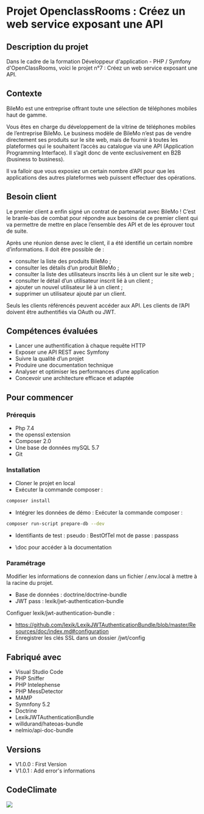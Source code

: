 # Projet OpenclassRooms : Créez un web service exposant une API

## Description du projet

Dans le cadre de la formation Développeur d'application - PHP / Symfony d'OpenClassRooms, voici le projet n°7 : Créez un web service exposant une API.

## Contexte
BileMo est une entreprise offrant toute une sélection de téléphones mobiles haut de gamme.

Vous êtes en charge du développement de la vitrine de téléphones mobiles de l’entreprise BileMo. 
Le business modèle de BileMo n’est pas de vendre directement ses produits sur le site web, mais de fournir à toutes les plateformes qui le souhaitent l’accès au catalogue via une API (Application Programming Interface).
Il s’agit donc de vente exclusivement en B2B (business to business).

Il va falloir que vous exposiez un certain nombre d’API pour que les applications des autres plateformes web puissent effectuer des opérations.

## Besoin client
Le premier client a enfin signé un contrat de partenariat avec BileMo ! 
C’est le branle-bas de combat pour répondre aux besoins de ce premier client qui va permettre de mettre en place l’ensemble des API et de les éprouver tout de suite.

Après une réunion dense avec le client, il a été identifié un certain nombre d’informations. Il doit être possible de :

- consulter la liste des produits BileMo ;
- consulter les détails d’un produit BileMo ;
- consulter la liste des utilisateurs inscrits liés à un client sur le site web ;
- consulter le détail d’un utilisateur inscrit lié à un client ;
- ajouter un nouvel utilisateur lié à un client ;
- supprimer un utilisateur ajouté par un client.

Seuls les clients référencés peuvent accéder aux API. 
Les clients de l’API doivent être authentifiés via OAuth ou JWT.

## Compétences évaluées

- Lancer une authentification à chaque requête HTTP
- Exposer une API REST avec Symfony
- Suivre la qualité d’un projet
- Produire une documentation technique
- Analyser et optimiser les performances d’une application
- Concevoir une architecture efficace et adaptée

## Pour commencer

### Prérequis

- Php 7.4
- the openssl extension
- Composer 2.0
- Une base de données mySQL 5.7
- Git

### Installation

- Cloner le projet en local
- Exécuter la commande composer :
```bash
composer install
```
- Intégrer les données de démo : Exécuter la commande composer : 
```bash
composer run-script prepare-db --dev
```
- Identifiants de test :
pseudo : BestOfTel 
mot de passe : passpass

- \doc pour accéder à la documentation

### Paramétrage

Modifier les informations de connexion dans un fichier /.env.local à mettre à la racine du projet.
- Base de données : doctrine/doctrine-bundle
- JWT pass : lexik/jwt-authentication-bundle

Configuer lexik/jwt-authentication-bundle :
- https://github.com/lexik/LexikJWTAuthenticationBundle/blob/master/Resources/doc/index.md#configuration
- Enregistrer les clés SSL dans un dossier /jwt/config

## Fabriqué avec

* Visual Studio Code
* PHP Sniffer
* PHP Intelephense
* PHP MessDetector
* MAMP
* Symnfony 5.2
* Doctrine
* LexikJWTAuthenticationBundle
* willdurand/hateoas-bundle
* nelmio/api-doc-bundle


## Versions
- V1.0.0 : First Version
- V1.0.1 : Add error's informations


## CodeClimate
<a href="https://codeclimate.com/github/Toasted201/OpenClassroom_P07/maintainability"><img src="https://api.codeclimate.com/v1/badges/f727388fb710c5a579ce/maintainability" /></a>

